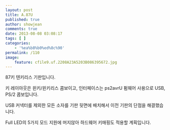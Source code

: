 ```yaml
---
layout: post
title: A.87U
published: true
author: showjean
comments: true
date: 2013-08-08 03:08:17
tags: [ ]
categories:
    - '%ea%b8%b0%ed%8c%90'
permalink: /110
image:
    feature: cfile9.uf.2208A23A5203B086395672.jpg
---
```

87키 텐키리스 기판입니다.&nbsp;



키 레이아웃은 윈키/윈키리스 콤보이고, 인터페이스는 ps2avrU 펌웨어 사용으로 USB, PS/2 콤보입니다.

USB 커넥터를 제외한 모든 소자를 기판 뒷면에 배치해서 이전 기판의 단점을 해결했습니다.



Full LED의 5가지 모드&nbsp;지원에 머지않아 하드웨어 키매핑도 적용할 계획입니다.&nbsp;






  












